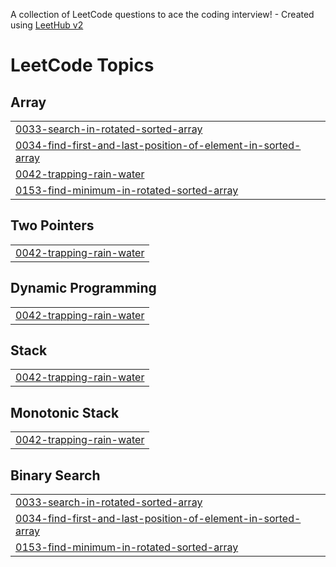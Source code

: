 A collection of LeetCode questions to ace the coding interview! - Created using [LeetHub v2](https://github.com/arunbhardwaj/LeetHub-2.0)
<!---LeetCode Topics Start-->
# LeetCode Topics
## Array
|  |
| ------- |
| [0033-search-in-rotated-sorted-array](https://github.com/Abhishek09082001/coding/tree/master/0033-search-in-rotated-sorted-array) |
| [0034-find-first-and-last-position-of-element-in-sorted-array](https://github.com/Abhishek09082001/coding/tree/master/0034-find-first-and-last-position-of-element-in-sorted-array) |
| [0042-trapping-rain-water](https://github.com/Abhishek09082001/coding/tree/master/0042-trapping-rain-water) |
| [0153-find-minimum-in-rotated-sorted-array](https://github.com/Abhishek09082001/coding/tree/master/0153-find-minimum-in-rotated-sorted-array) |
## Two Pointers
|  |
| ------- |
| [0042-trapping-rain-water](https://github.com/Abhishek09082001/coding/tree/master/0042-trapping-rain-water) |
## Dynamic Programming
|  |
| ------- |
| [0042-trapping-rain-water](https://github.com/Abhishek09082001/coding/tree/master/0042-trapping-rain-water) |
## Stack
|  |
| ------- |
| [0042-trapping-rain-water](https://github.com/Abhishek09082001/coding/tree/master/0042-trapping-rain-water) |
## Monotonic Stack
|  |
| ------- |
| [0042-trapping-rain-water](https://github.com/Abhishek09082001/coding/tree/master/0042-trapping-rain-water) |
## Binary Search
|  |
| ------- |
| [0033-search-in-rotated-sorted-array](https://github.com/Abhishek09082001/coding/tree/master/0033-search-in-rotated-sorted-array) |
| [0034-find-first-and-last-position-of-element-in-sorted-array](https://github.com/Abhishek09082001/coding/tree/master/0034-find-first-and-last-position-of-element-in-sorted-array) |
| [0153-find-minimum-in-rotated-sorted-array](https://github.com/Abhishek09082001/coding/tree/master/0153-find-minimum-in-rotated-sorted-array) |
<!---LeetCode Topics End-->